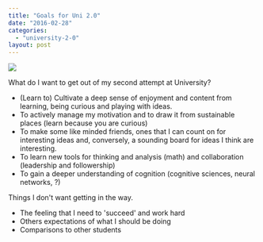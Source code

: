 ```yaml
---
title: "Goals for Uni 2.0"
date: "2016-02-28"
categories: 
  - "university-2-0"
layout: post
---
```


![]({{site.baseurl}}/images/{{page.coverImage}})

What do I want to get out of my second attempt at University?

- (Learn to) Cultivate a deep sense of enjoyment and content from learning, being curious and playing with ideas.
- To actively manage my motivation and to draw it from sustainable places (learn because you are curious)
- To make some like minded friends, ones that I can count on for interesting ideas and, conversely, a sounding board for ideas I think are interesting.
- To learn new tools for thinking and analysis (math) and collaboration (leadership and followership)
- To gain a deeper understanding of cognition (cognitive sciences, neural networks, ?)

Things I don't want getting in the way.

- The feeling that I need to 'succeed' and work hard
- Others expectations of what I should be doing
- Comparisons to other students
